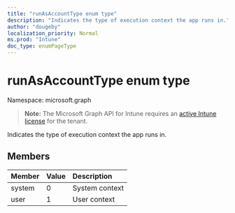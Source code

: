 ```yaml
---
title: "runAsAccountType enum type"
description: "Indicates the type of execution context the app runs in."
author: "dougeby"
localization_priority: Normal
ms.prod: "Intune"
doc_type: enumPageType
---
```


# runAsAccountType enum type

Namespace: microsoft.graph

> **Note:** The Microsoft Graph API for Intune requires an [active Intune license](https://go.microsoft.com/fwlink/?linkid=839381) for the tenant.

Indicates the type of execution context the app runs in.

## Members
|Member|Value|Description|
|:---|:---|:---|
|system|0|System context|
|user|1|User context|




